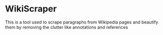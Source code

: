 # WikiScraper
This is a tool used to scrape paragraphs from Wikipedia pages and beautify them by removing the clutter like annotations and references